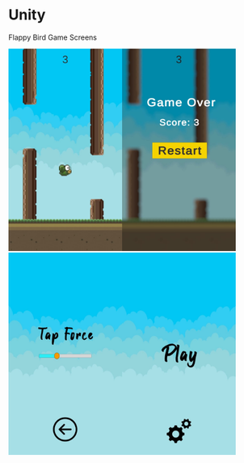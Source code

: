 # Unity

Flappy Bird Game Screens

<img src="https://github.com/gokulpresads/Unity/blob/main/Flappy%20Bird/Screens/Game.jpeg" height="400"/><img src="https://github.com/gokulpresads/Unity/blob/main/Flappy%20Bird/Screens/Gameover.jpeg" height="400"/><img src="https://github.com/gokulpresads/Unity/blob/main/Flappy%20Bird/Screens/Settings.jpeg" height="400"/><img src="https://github.com/gokulpresads/Unity/blob/main/Flappy%20Bird/Screens/Start.jpeg" height="400">
